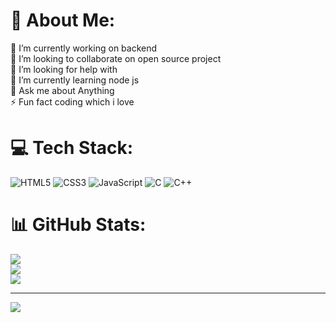 # 💫 About Me:
🔭 I’m currently working on backend<br>👯 I’m looking to collaborate on open source project<br>🤝 I’m looking for help with <br>🌱 I’m currently learning node js<br>💬 Ask me about Anything <br>⚡ Fun fact coding which i love


# 💻 Tech Stack:
![HTML5](https://img.shields.io/badge/html5-%23E34F26.svg?style=for-the-badge&logo=html5&logoColor=white) ![CSS3](https://img.shields.io/badge/css3-%231572B6.svg?style=for-the-badge&logo=css3&logoColor=white) ![JavaScript](https://img.shields.io/badge/javascript-%23323330.svg?style=for-the-badge&logo=javascript&logoColor=%23F7DF1E) ![C](https://img.shields.io/badge/c-%2300599C.svg?style=for-the-badge&logo=c&logoColor=white) ![C++](https://img.shields.io/badge/c++-%2300599C.svg?style=for-the-badge&logo=c%2B%2B&logoColor=white)
# 📊 GitHub Stats:
![](https://github-readme-stats.vercel.app/api?username=shubhamokok&theme=tokyonight&hide_border=false&include_all_commits=true&count_private=false)<br/>
![](https://github-readme-streak-stats.herokuapp.com/?user=shubhamokok&theme=tokyonight&hide_border=false)<br/>
![](https://github-readme-stats.vercel.app/api/top-langs/?username=shubhamokok&theme=tokyonight&hide_border=false&include_all_commits=true&count_private=false&layout=compact)

---
[![](https://visitcount.itsvg.in/api?id=shubhamokok&icon=0&color=0)](https://visitcount.itsvg.in)

<!-- Proudly created with GPRM ( https://gprm.itsvg.in ) -->
